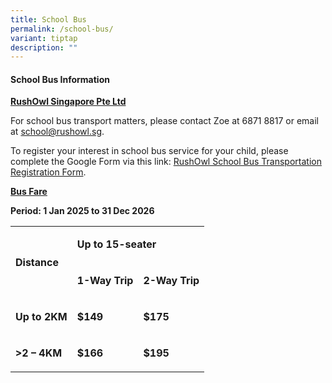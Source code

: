 ```yaml
---
title: School Bus
permalink: /school-bus/
variant: tiptap
description: ""
---
```

<h4>School Bus Information</h4>
<p></p>
<p><strong><u>RushOwl Singapore Pte Ltd</u></strong>
</p>
<p></p>
<p>For school bus transport matters, please contact Zoe at 6871 8817 or email
at <a href="mailto:school@rushowl.sg" rel="noopener noreferrer nofollow" target="_blank">school@rushowl.sg</a>.</p>
<p></p>
<p>To register your interest in school bus service for your child, please
complete the Google Form via this link: <a href="https://docs.google.com/forms/d/e/1FAIpQLSeRplxEBZG_jP7Lk7tibjZk3FrxR-bZGnIqVbH9scecYp35Gw/viewform" rel="noopener noreferrer nofollow" target="_blank">RushOwl School Bus Transportation Registration Form</a>.</p>
<p></p>
<p><strong><u>Bus Fare</u></strong>
</p>
<p></p>
<p><strong>Period: 1 Jan 2025 to 31 Dec 2026</strong>
</p>
<table style="minWidth: 75px">
<colgroup>
<col>
<col>
<col>
</colgroup>
<tbody>
<tr>
<td rowspan="2" colspan="1">
<p><strong>Distance</strong>
</p>
</td>
<td rowspan="1" colspan="2">
<p><strong>Up to 15-seater</strong>
</p>
</td>
</tr>
<tr>
<td rowspan="1" colspan="1">
<p><strong>1-Way Trip</strong>
</p>
</td>
<td rowspan="1" colspan="1">
<p><strong>2-Way Trip</strong>
</p>
</td>
</tr>
<tr>
<td rowspan="1" colspan="1">
<p><strong>Up to 2KM</strong>
</p>
</td>
<td rowspan="1" colspan="1">
<p><strong>$149</strong>
</p>
</td>
<td rowspan="1" colspan="1">
<p><strong>$175</strong>
</p>
</td>
</tr>
<tr>
<td rowspan="1" colspan="1">
<p><strong>&gt;2 – 4KM</strong>
</p>
</td>
<td rowspan="1" colspan="1">
<p><strong>$166</strong>
</p>
</td>
<td rowspan="1" colspan="1">
<p><strong>$195</strong>
</p>
</td>
</tr>
</tbody>
</table>
<p></p>